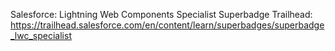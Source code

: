 Salesforce: Lightning Web Components Specialist Superbadge
Trailhead: https://trailhead.salesforce.com/en/content/learn/superbadges/superbadge_lwc_specialist
